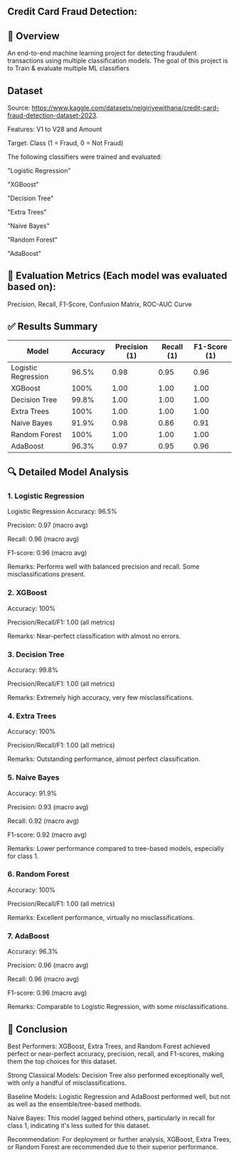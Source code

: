 ## Credit Card Fraud Detection:

## 📌 Overview
An end-to-end machine learning project for detecting fraudulent transactions using multiple classification models.
The goal of this project is to Train & evaluate multiple ML classifiers
 
## Dataset

Source: https://www.kaggle.com/datasets/nelgiriyewithana/credit-card-fraud-detection-dataset-2023.

Features: V1 to V28 and Amount

Target: Class (1 = Fraud, 0 = Not Fraud)

The following classifiers were trained and evaluated:

"Logistic Regression"

"XGBoost"

"Decision Tree"

"Extra Trees"

"Naive Bayes"

"Random Forest"

"AdaBoost"

## 🧪 Evaluation Metrics (Each model was evaluated based on):
Precision, Recall, F1-Score, Confusion Matrix, ROC-AUC Curve

## ✅ Results Summary

| Model              | Accuracy | Precision (1) | Recall (1) | F1-Score (1) |
|-------------------|----------|---------------|------------|--------------|
| Logistic Regression | 96.5%   | 0.98          | 0.95       | 0.96         |
| XGBoost             | 100%    | 1.00          | 1.00       | 1.00         |
| Decision Tree       | 99.8%   | 1.00          | 1.00       | 1.00         |
| Extra Trees         | 100%    | 1.00          | 1.00       | 1.00         |
| Naive Bayes         | 91.9%   | 0.98          | 0.86       | 0.91         |
| Random Forest       | 100%    | 1.00          | 1.00       | 1.00         |
| AdaBoost            | 96.3%   | 0.97          | 0.95       | 0.96         |


## 🔍 Detailed Model Analysis

### 1. **Logistic Regression**

 Logistic Regression
Accuracy: 96.5%

Precision: 0.97 (macro avg)

Recall: 0.96 (macro avg)

F1-score: 0.96 (macro avg)

Remarks: Performs well with balanced precision and recall. Some misclassifications present.


### 2. XGBoost

Accuracy: 100%

Precision/Recall/F1: 1.00 (all metrics)


Remarks: Near-perfect classification with almost no errors.


### 3. Decision Tree

Accuracy: 99.8%

Precision/Recall/F1: 1.00 (all metrics)


Remarks: Extremely high accuracy, very few misclassifications.

### 4. Extra Trees

Accuracy: 100%

Precision/Recall/F1: 1.00 (all metrics)


Remarks: Outstanding performance, almost perfect classification.

### 5. Naive Bayes

Accuracy: 91.9%

Precision: 0.93 (macro avg)

Recall: 0.92 (macro avg)

F1-score: 0.92 (macro avg)

 
Remarks: Lower performance compared to tree-based models, especially for class 1.

### 6. Random Forest

Accuracy: 100%

Precision/Recall/F1: 1.00 (all metrics)


Remarks: Excellent performance, virtually no misclassifications.

### 7. AdaBoost

Accuracy: 96.3%

Precision: 0.96 (macro avg)

Recall: 0.96 (macro avg)

F1-score: 0.96 (macro avg)


Remarks: Comparable to Logistic Regression, with some misclassifications.

## 📝 Conclusion

Best Performers: XGBoost, Extra Trees, and Random Forest achieved perfect or near-perfect accuracy, precision, recall, and F1-scores, making them the top choices for this dataset.

Strong Classical Models: Decision Tree also performed exceptionally well, with only a handful of misclassifications.

Baseline Models: Logistic Regression and AdaBoost performed well, but not as well as the ensemble/tree-based methods.

Naive Bayes: This model lagged behind others, particularly in recall for class 1, indicating it's less suited for this dataset.

Recommendation: For deployment or further analysis, XGBoost, Extra Trees, or Random Forest are recommended due to their superior performance.
